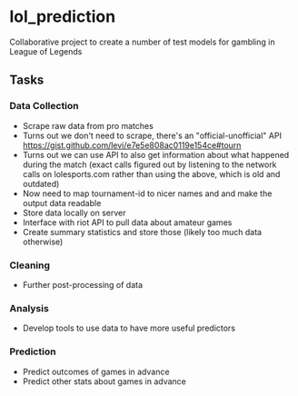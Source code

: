 # lol_prediction
Collaborative project to create a number of test models for gambling in League of Legends

## Tasks

### Data Collection
* Scrape raw data from pro matches
 * Turns out we don't need to scrape, there's an "official-unofficial" API https://gist.github.com/levi/e7e5e808ac0119e154ce#tourn
 * Turns out we can use API to also get information about what happened during the match (exact calls figured out by listening to the network calls on lolesports.com rather than using the above, which is old and outdated)
 * Now need to map tournament-id to nicer names and and make the output data readable
* Store data locally on server
* Interface with riot API to pull data about amateur games
 * Create summary statistics and store those (likely too much data otherwise)

### Cleaning
* Further post-processing of data

### Analysis
* Develop tools to use data to have more useful predictors

### Prediction
* Predict outcomes of games in advance
* Predict other stats about games in advance